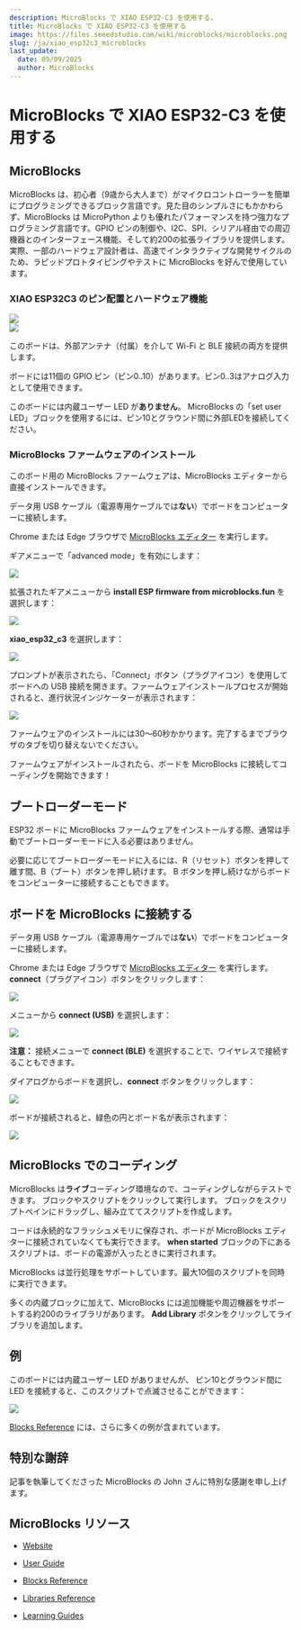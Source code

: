 ```yaml
---
description: MicroBlocks で XIAO ESP32-C3 を使用する。
title: MicroBlocks で XIAO ESP32-C3 を使用する
image: https://files.seeedstudio.com/wiki/microblocks/microblocks.png
slug: /ja/xiao_esp32c3_microblocks
last_update:
  date: 09/09/2025
  author: MicroBlocks
---
```


# MicroBlocks で XIAO ESP32-C3 を使用する

## MicroBlocks

MicroBlocks は、初心者（9歳から大人まで）がマイクロコントローラーを簡単にプログラミングできるブロック言語です。見た目のシンプルさにもかかわらず、MicroBlocks は MicroPython よりも優れたパフォーマンスを持つ強力なプログラミング言語です。GPIO ピンの制御や、I2C、SPI、シリアル経由での周辺機器とのインターフェース機能、そして約200の拡張ライブラリを提供します。実際、一部のハードウェア設計者は、高速でインタラクティブな開発サイクルのため、ラピッドプロトタイピングやテストに MicroBlocks を好んで使用しています。

### XIAO ESP32C3 のピン配置とハードウェア機能

<div style={{textAlign:'center'}}><img src="https://files.seeedstudio.com/wiki/microblocks/xiao-esp32c3-overview.png" style={{width:500, height:'auto'}}/></div>

<div style={{textAlign:'center'}}><img src="https://files.seeedstudio.com/wiki/microblocks/xiao-esp32c3-pinout.png" style={{width:800, height:'auto'}}/></div>

このボードは、外部アンテナ（付属）を介して Wi-Fi と BLE 接続の両方を提供します。

ボードには11個の GPIO ピン（ピン0..10）があります。ピン0..3はアナログ入力として使用できます。

このボードには内蔵ユーザー LED が**ありません**。
MicroBlocks の「set user LED」ブロックを使用するには、ピン10とグラウンド間に外部LEDを接続してください。

### MicroBlocks ファームウェアのインストール

このボード用の MicroBlocks ファームウェアは、MicroBlocks エディターから直接インストールできます。

データ用 USB ケーブル（電源専用ケーブルでは**ない**）でボードをコンピューターに接続します。

Chrome または Edge ブラウザで [MicroBlocks エディター](https://microblocks.fun/run/microblocks.html) を実行します。

ギアメニューで「advanced mode」を有効にします：

<div style={{textAlign:'center'}}><img src="https://files.seeedstudio.com/wiki/microblocks/set-advanced-mode.png" style={{width:400, height:'auto'}}/></div>

拡張されたギアメニューから **install ESP firmware from microblocks.fun** を選択します：

<div style={{textAlign:'center'}}><img src="https://files.seeedstudio.com/wiki/microblocks/install-esp-firmware.png" style={{width:400, height:'auto'}}/></div>

**xiao_esp32_c3** を選択します：

<div style={{textAlign:'center'}}><img src="https://files.seeedstudio.com/wiki/microblocks/install-c3.png" style={{width:200, height:'auto'}}/></div>

プロンプトが表示されたら、「Connect」ボタン（プラグアイコン）を使用してボードへの USB 接続を開きます。ファームウェアインストールプロセスが開始されると、進行状況インジケーターが表示されます：

<div style={{textAlign:'center'}}><img src="https://files.seeedstudio.com/wiki/microblocks/download-progress.png" style={{width:200, height:'auto'}}/></div>

ファームウェアのインストールには30〜60秒かかります。完了するまでブラウザのタブを切り替えないでください。

ファームウェアがインストールされたら、ボードを MicroBlocks に接続してコーディングを開始できます！

## ブートローダーモード

ESP32 ボードに MicroBlocks ファームウェアをインストールする際、通常は手動でブートローダーモードに入る必要はありません。

必要に応じてブートローダーモードに入るには、R（リセット）ボタンを押して離す間、B（ブート）ボタンを押し続けます。
B ボタンを押し続けながらボードをコンピューターに接続することもできます。

## ボードを MicroBlocks に接続する

データ用 USB ケーブル（電源専用ケーブルでは**ない**）でボードをコンピューターに接続します。

Chrome または Edge ブラウザで [MicroBlocks エディター](https://microblocks.fun/run/microblocks.html) を実行します。
**connect**（プラグアイコン）ボタンをクリックします：

<div style={{textAlign:'center'}}><img src="https://files.seeedstudio.com/wiki/microblocks/connect-button.png" style={{width:200, height:'auto'}}/></div>

メニューから **connect (USB)** を選択します：

<div style={{textAlign:'center'}}><img src="https://files.seeedstudio.com/wiki/microblocks/connect-menu.png" style={{width:200, height:'auto'}}/></div>

**注意：** 接続メニューで **connect (BLE)** を選択することで、ワイヤレスで接続することもできます。

ダイアログからボードを選択し、**connect** ボタンをクリックします：

<div style={{textAlign:'center'}}><img src="https://files.seeedstudio.com/wiki/microblocks/connect-dialog-esp.png" style={{width:400, height:'auto'}}/></div>

ボードが接続されると、緑色の円とボード名が表示されます：

<div style={{textAlign:'center'}}><img src="https://files.seeedstudio.com/wiki/microblocks/connected-esp32c3.png" style={{width:200, height:'auto'}}/></div>

## MicroBlocks でのコーディング

MicroBlocks は**ライブ**コーディング環境なので、コーディングしながらテストできます。
ブロックやスクリプトをクリックして実行します。
ブロックをスクリプトペインにドラッグし、組み立ててスクリプトを作成します。

コードは永続的なフラッシュメモリに保存され、ボードが MicroBlocks エディターに接続されていなくても実行できます。
**when started** ブロックの下にあるスクリプトは、ボードの電源が入ったときに実行されます。

MicroBlocks は並行処理をサポートしています。最大10個のスクリプトを同時に実行できます。

多くの内蔵ブロックに加えて、MicroBlocks には追加機能や周辺機器をサポートする約200のライブラリがあります。
**Add Library** ボタンをクリックしてライブラリを追加します。

## 例

このボードには内蔵ユーザー LED がありませんが、
ピン10とグラウンド間に LED を接続すると、このスクリプトで点滅させることができます：

<div style={{textAlign:'center'}}><img src="https://files.seeedstudio.com/wiki/microblocks/xiao-blink.png" style={{width:200, height:'auto'}}/></div>

[Blocks Reference](https://wiki.microblocks.fun/en/reference_manual) には、さらに多くの例が含まれています。

## 特別な謝辞

記事を執筆してくださった MicroBlocks の John さんに特別な感謝を申し上げます。

## MicroBlocks リソース

- [Website](https://microblocks.fun)

- [User Guide](https://wiki.microblocks.fun/en/ide)

- [Blocks Reference](https://wiki.microblocks.fun/en/reference_manual)

- [Libraries Reference](https://wiki.microblocks.fun/en/libraries)

- [Learning Guides](https://learn.microblocks.fun)